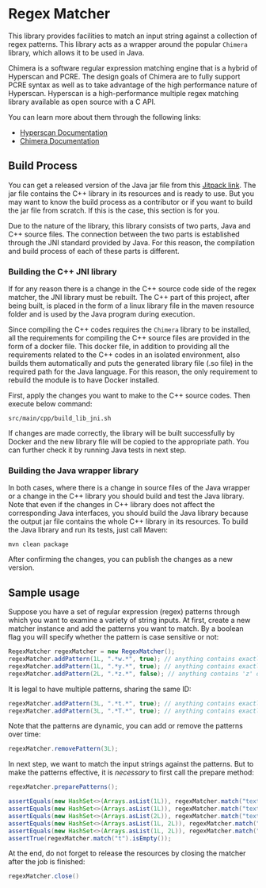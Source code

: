 # Regex Matcher

This library provides facilities to match an input string against a collection of regex patterns.
This library acts as a wrapper around the popular `Chimera` library, which allows it to be used in Java.

Chimera is a software regular expression matching engine that is a hybrid of Hyperscan and PCRE. The design
goals of Chimera are to fully support PCRE syntax as well as to take advantage of the high performance
nature of Hyperscan. Hyperscan is a high-performance multiple regex matching library available as open source
with a C API.

You can learn more about them through the following links:
+ [Hyperscan Documentation](https://intel.github.io/hyperscan/dev-reference/intro.html)
+ [Chimera Documentation](https://intel.github.io/hyperscan/dev-reference/chimera.html)

## Build Process

You can get a released version of the Java jar file from this
[Jitpack link](https://jitpack.io/#sahabpardaz/regex-matcher). The jar file contains the C++ library 
in its resources and is ready to use. But you may want to know the build process as a contributor or 
if you want to build the jar file from scratch. If this is the case, this section is for you.

Due to the nature of the library, this library consists of two parts, Java and C++ source files.
The connection between the two parts is established through the JNI standard provided by Java.
For this reason, the compilation and build process of each of these parts is different.

### Building the C++ JNI library

If for any reason there is a change in the C++ source code side of the regex matcher, the JNI
library must be rebuilt. The C++ part of this project, after being built, is placed in the form of
a linux library file in the maven resource folder and is used by the Java program during execution.

Since compiling the C++ codes requires the `Chimera` library to be installed, all the requirements
for compiling the C++ source files are provided in the form of a docker file. This docker file,
in addition to providing all the requirements related to the C++ codes in an isolated environment,
also builds them automatically and puts the generated library file (.so file) in the required path
for the Java language. For this reason, the only requirement to rebuild the module is to have Docker installed.

First, apply the changes you want to make to the C++ source codes. Then execute below command:

```
src/main/cpp/build_lib_jni.sh
```

If changes are made correctly, the library will be built successfully by Docker and the new
library file will be copied to the appropriate path. You can further check it by running Java
tests in next step.

### Building the Java wrapper library

In both cases, where there is a change in source files of the Java wrapper or a change in the C++ library
you should build and test the Java library. Note that even if the changes in C++ library does not affect
the corresponding Java interfaces, you should build the Java library because the output jar file contains
the whole C++ library in its resources. To build the Java library and run its tests, just call Maven:

```
mvn clean package
```

After confirming the changes, you can publish the changes as a new version.

## Sample usage

Suppose you have a set of regular expression (regex) patterns through which you want to examine
a variety of string inputs. At first, create a new matcher instance and add the patterns you
want to match. By a boolean flag you will specify whether the pattern is case sensitive or not:

```java
RegexMatcher regexMatcher = new RegexMatcher();
regexMatcher.addPattern(1L, ".*w.*", true); // anything contains exactly 'w'
regexMatcher.addPattern(1L, ".*y.*", true); // anything contains exactly 'y'
regexMatcher.addPattern(2L, ".*z.*", false); // anything contains 'z' or 'Z'
```

It is legal to have multiple patterns, sharing the same ID:

```java
regexMatcher.addPattern(3L, ".*t.*", true); // anything contains exactly 't'
regexMatcher.addPattern(3L, ".*T.*", true); // anything contains exactly 'T'
```

Note that the patterns are dynamic, you can add or remove the patterns over time:

```java
regexMatcher.removePattern(3L);
```

In next step, we want to match the input strings against the patterns. But to make the
patterns effective, it is _necessary_ to first call the prepare method:

```java
regexMatcher.preparePatterns();

assertEquals(new HashSet<>(Arrays.asList(1L)), regexMatcher.match("text-contains-w-letter"));
assertEquals(new HashSet<>(Arrays.asList(1L)), regexMatcher.match("text-contains-y-letter"));
assertEquals(new HashSet<>(Arrays.asList(2L)), regexMatcher.match("text-contains-z-letter"));
assertEquals(new HashSet<>(Arrays.asList(1L, 2L)), regexMatcher.match("text-contains-wz-letter"));
assertEquals(new HashSet<>(Arrays.asList(1L, 2L)), regexMatcher.match("text-contains-wyz-letter"));
assertTrue(regexMatcher.match("t").isEmpty());
```

At the end, do not forget to release the resources by closing the matcher after the job is finished:

```java
regexMatcher.close()
```
